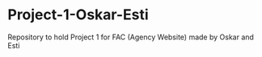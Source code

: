 # Project-1-Oskar-Esti
Repository to hold Project 1 for FAC (Agency Website) made by Oskar and Esti
